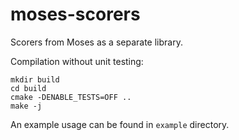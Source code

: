 moses-scorers
=============

Scorers from Moses as a separate library.

Compilation without unit testing:

    mkdir build
    cd build
    cmake -DENABLE_TESTS=OFF ..
    make -j

An example usage can be found in `example` directory.
